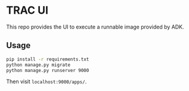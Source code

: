 # TRAC UI

This repo provides the UI to execute a runnable image provided by ADK.

## Usage

```bash
pip install -r requirements.txt
python manage.py migrate
python manage.py runserver 9000
```

Then visit `localhost:9000/apps/`.
